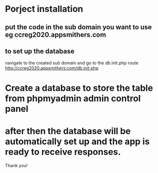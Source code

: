 # Porject installation
## put the code in the sub domain you want to use eg ccreg2020.appsmithers.com
## to set up the database
navigate to the created sub domain and go to the db.init.php route
http://ccreg2020.appsmithers.com/db.init.php
# Create a database to store the table from phpmyadmin admin control panel
# after then the database will be automatically set up and the app is ready to receive responses.
Thank you!
